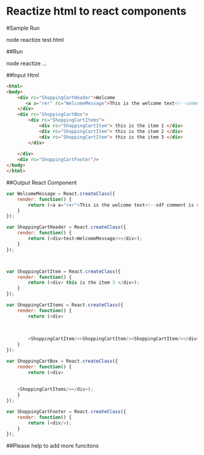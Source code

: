 # Reactize  html to react components

#Sample Run

node reactize test.html

##Run 

node reactize <xhtmlfile1> <htmlfile2> ...



##Input Html 
<section></section>

```html
<html>
<body>
	<div rc="ShoppingCartHeader">Welcome
	   <a a="rer" rc="WelcomeMessage">This is the welcome text<!--comment is still here--></a>
	</div>
	<div rc="ShoppingCartBox"> 
		<div rc="ShoppingCartItems"> 
			<div rc="ShoppingCartItem"> this is the item 1 </div>
			<div rc="ShoppingCartItem"> this is the item 2 </div> 
			<div rc="ShoppingCartItem"> this is the item 3 </div>
		</div>
			
	</div>
	<div rc="ShoppingCartFooter"/>
</body>
</html>

```


##Output React Component

```javascript
var WelcomeMessage = React.createClass({
	render: function() {
		return (<a a="rer">This is the welcome text<!--sdf comment is still here--></a>);
	}
});

var ShoppingCartHeader = React.createClass({
	render: function() {
		return (<div>test<WelcomeMessage/></div>);
	}
});



var ShoppingCartItem = React.createClass({
	render: function() {
		return (<div> this is the item 3 </div>);
	}
});

var ShoppingCartItems = React.createClass({
	render: function() {
		return (<div> 
			
			 
			
		<ShoppingCartItem/><ShoppingCartItem/><ShoppingCartItem/></div>);
	}
});

var ShoppingCartBox = React.createClass({
	render: function() {
		return (<div> 
		
			
	<ShoppingCartItems/></div>);
	}
});

var ShoppingCartFooter = React.createClass({
	render: function() {
		return (<div/>);
	}
});


```


##Please help to add more funcitons
